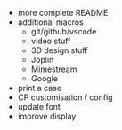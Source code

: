 - more complete README
- additional macros
  - git/github/vscode
  - video stuff
  - 3D design stuff
  - Joplin
  - Mimestream
  - Google
- print a case
- CP customisation / config
- update font
- improve display

